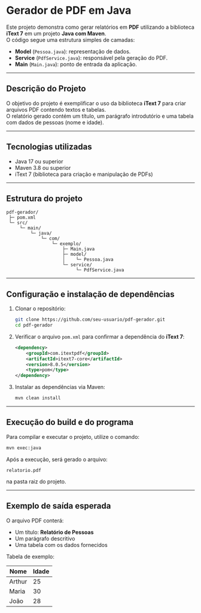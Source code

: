 # Gerador de PDF em Java

Este projeto demonstra como gerar relatórios em **PDF** utilizando a biblioteca **iText 7** em um projeto **Java com Maven**.  
O código segue uma estrutura simples de camadas:  
- **Model** (`Pessoa.java`): representação de dados.  
- **Service** (`PdfService.java`): responsável pela geração do PDF.  
- **Main** (`Main.java`): ponto de entrada da aplicação.  

---

## Descrição do Projeto

O objetivo do projeto é exemplificar o uso da biblioteca **iText 7** para criar arquivos PDF contendo textos e tabelas.  
O relatório gerado contém um título, um parágrafo introdutório e uma tabela com dados de pessoas (nome e idade).  

---

## Tecnologias utilizadas

- Java 17 ou superior  
- Maven 3.8 ou superior  
- iText 7 (biblioteca para criação e manipulação de PDFs)  

---

## Estrutura do projeto

```
pdf-gerador/
 ├─ pom.xml
 └─ src/
     └─ main/
         └─ java/
             └─ com/
                 └─ exemplo/
                     ├─ Main.java
                     ├─ model/
                     │    └─ Pessoa.java
                     └─ service/
                          └─ PdfService.java
```

---

## Configuração e instalação de dependências

1. Clonar o repositório:
   ```bash
   git clone https://github.com/seu-usuario/pdf-gerador.git
   cd pdf-gerador
   ```

2. Verificar o arquivo `pom.xml` para confirmar a dependência do **iText 7**:
   ```xml
   <dependency>
       <groupId>com.itextpdf</groupId>
       <artifactId>itext7-core</artifactId>
       <version>8.0.5</version>
       <type>pom</type>
   </dependency>
   ```

3. Instalar as dependências via Maven:
   ```bash
   mvn clean install
   ```

---

## Execução do build e do programa

Para compilar e executar o projeto, utilize o comando:

```bash
mvn exec:java
```

Após a execução, será gerado o arquivo:

```
relatorio.pdf
```

na pasta raiz do projeto.  

---

## Exemplo de saída esperada

O arquivo PDF conterá:  

- Um título: **Relatório de Pessoas**  
- Um parágrafo descritivo  
- Uma tabela com os dados fornecidos  

Tabela de exemplo:

| Nome   | Idade |
|--------|-------|
| Arthur | 25    |
| Maria  | 30    |
| João   | 28    |
